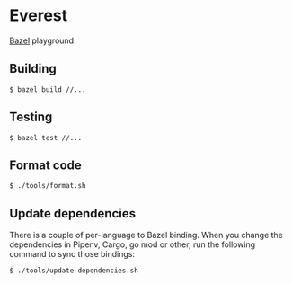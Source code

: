 # Everest

[Bazel][] playground.

## Building

```console
$ bazel build //...
```

## Testing

```console
$ bazel test //...
```

## Format code

```console
$ ./tools/format.sh
```

## Update dependencies

There is a couple of per-language to Bazel binding. When you change the
dependencies in Pipenv, Cargo, go mod or other, run the following command to
sync those bindings:

```console
$ ./tools/update-dependencies.sh
```

[bazel]: https://bazel.build
